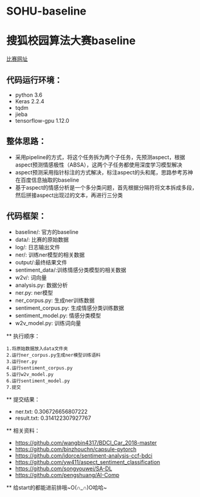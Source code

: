 # SOHU-baseline
# 搜狐校园算法大赛baseline
  [比赛网址]()

## 代码运行环境：
   * python 3.6
   * Keras 2.2.4
   * tqdm
   * jieba
   * tensorflow-gpu 1.12.0

## 整体思路：
* 采用pipeline的方式，将这个任务拆为两个子任务，先预测aspect，根据aspect预测情感极性（ABSA），这两个子任务都使用深度学习模型解决
* aspect预测采用指针标注的方式解决，标注aspect的头和尾，思路参考苏神在百度信息抽取的baseline
* 基于aspect的情感分析是一个多分类问题，首先根据分隔符将文本拆成多段，然后拼接aspect出现过的文本，再进行三分类

## 代码框架：
* baseline/: 官方的baseline
* data/: 比赛的原始数据
* log/: 日志输出文件
* ner/: 训练ner模型的相关数据
* output/:最终结果文件
* sentiment_data/:训练情感分类模型的相关数据
* w2v/: 词向量
* analysis.py: 数据分析
* ner.py: ner模型
* ner_corpus.py: 生成ner训练数据
* sentiment_corpus.py: 生成情感分类训练数据
* sentiment_model.py: 情感分类模型
* w2v_model.py: 训练词向量

** 执行顺序：
```
1.将原始数据放入data文件夹
2.运行ner_corpus.py生成ner模型训练语料
3.运行ner.py
4.运行sentiment_corpus.py
5.运行w2v_model.py
6.运行sentiment_model.py
7.提交
```

** 提交结果：
* ner.txt: 0.306726656807222
* result.txt: 0.314122307927767

** 相关资料：
* https://github.com/wangbin4317/BDCI_Car_2018-master 
* https://github.com/binzhouchn/capsule-pytorch                
* https://github.com/idorce/sentiment-analysis-ccf-bdci        
* https://github.com/yw411/aspect_sentiment_classification        
* https://github.com/songyouwei/SA-DL                                     
* https://github.com/pengshuang/AI-Comp

** 给start的都能进前排哦~O(∩_∩)O哈哈~






